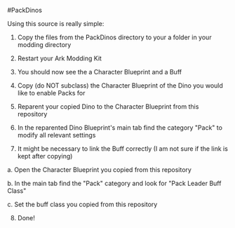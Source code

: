 #PackDinos

Using this source is really simple:

1. Copy the files from the PackDinos directory to your a folder in your modding directory 

2. Restart your Ark Modding Kit

3. You should now see the a Character Blueprint and a Buff 

4. Copy (do NOT subclass) the Character Blueprint of the Dino you would like to enable Packs for 

5. Reparent your copied Dino to the Character Blueprint from this repository

6. In the reparented Dino Blueprint's main tab find the category "Pack" to modify all relevant settings 

7. It might be necessary to link the Buff correctly (I am not sure if the link is kept after copying)
 
  a. Open the Character Blueprint you copied from this repository 

  b. In the main tab find the "Pack" category and look for "Pack Leader Buff Class"

  c. Set the buff class you copied from this repository

8. Done!